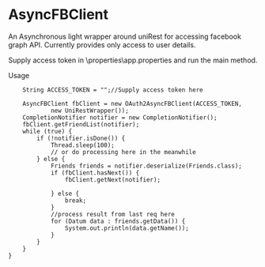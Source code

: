 AsyncFBClient
=============
An Asynchronous light wrapper around uniRest for accessing facebook graph API.
Currently provides only access to user details.

Supply access token in \properties\app.properties and run the main method.

Usage

		String ACCESS_TOKEN = "";//Supply access token here

		AsyncFBClient fbClient = new OAuth2AsyncFBClient(ACCESS_TOKEN,
				new UniRestWrapper());
		CompletionNotifier notifier = new CompletionNotifier();
		fbClient.getFriendList(notifier);
		while (true) {
			if (!notifier.isDone()) {
				Thread.sleep(100);
				// or do processing here in the meanwhile
			} else {
				Friends friends = notifier.deserialize(Friends.class);
				if (fbClient.hasNext()) {
					fbClient.getNext(notifier);

				} else {
					break;
				}
				//process result from last req here
				for (Datum data : friends.getData()) {
					System.out.println(data.getName());
				}
			}
		}
	}

